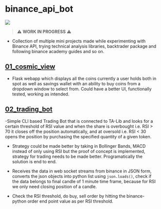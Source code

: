 # binance_api_bot

![](https://logodownload.org/wp-content/uploads/2021/03/binance-logo-1.png)

> :warning: **WORK IN PROGRESS** :warning:

- Collection of multiple mini projects made while experimenting with Binance API, trying technical analysis libraries, backtrader package and following binance academy guides and so on.

## [01_cosmic_view](01_cosmic_view)

- Flask webapp which displays all the coins currently a user holds both in spot as well as savings wallet with an ability to buy coins from a dropdown window to select from. Could have a better UI, functionally tested, working as intended.

## [02_trading_bot](./02_trading_bot) 

-Simple CLI based Trading Bot that is connected to TA-Lib and looks for a certain threshold of RSI value and when the share is overbought i.e. RSI > 70 it closes off the position automatically, and at oversold i.e. RSI < 30 opens the position by purchasing the specified quantity of a given token.

- Strategy could be made better by taking in Bollinger Bands, MACD instead of only using RSI but the proof of concept is implemented, strategy for trading needs to be made better. Programatically the solution is end to end.

- Receives the data in web socket streams from binance in JSON form, converts the json objects into python list using `json.loads()`, check if the data belongs to final candle of 1 minute time frame, because for RSI we only need closing position of a candle.

- Check the RSI threshold, do buy, sell order by hitting the binance-python order end point value as per RSI threshold.
